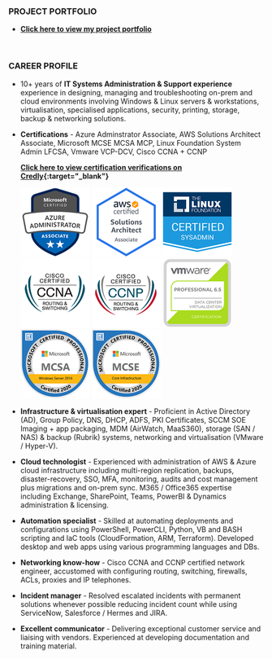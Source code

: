 
### PROJECT PORTFOLIO

- **[Click here to view my project portfolio](./projects)**

<br />

### CAREER PROFILE

- 10+ years of **IT Systems Administration & Support experience** experience in designing, managing and troubleshooting on-prem and cloud environments involving Windows & Linux servers & workstations, virtualisation, specialised applications, security, printing, storage, backup & networking solutions. 

- **Certifications** - Azure Adminstrator Associate, AWS Solutions Architect Associate, Microsoft MCSE MCSA MCP, Linux Foundation System Admin LFCSA, Vmware VCP-DCV, Cisco CCNA + CCNP 

     **[Click here to view certification verifications on Credly](https://www.credly.com/users/md-emdadul-haque/badges?sort=-state_updated_at){:target="_blank"}**

     ![](./assets/img/azure-administrator-associate-600x600.png)
     ![](./assets/img/AWS-SolArchitect-Associate-2020.png)
     ![](./assets/img/1_LFCS-600x600.png)
     ![](./assets/img/cisco_ccna_R_26S.png)
     ![](./assets/img/cisco_ccnp_R_26S.png)
     ![](./assets/img/vmware_Cert_P_DCV6.5.png)
     ![](./assets/img/MCSA-Windows_Server_2016.png)
     ![](./assets/img/MCSE-Core_Infrastructure.png)   

- **Infrastructure & virtualisation expert** - Proficient in Active Directory (AD), Group Policy, DNS, DHCP, ADFS, PKI Certificates, SCCM SOE Imaging + app packaging, MDM (AirWatch, MaaS360), storage (SAN / NAS) & backup (Rubrik) systems, networking and virtualisation (VMware / Hyper-V). 

- **Cloud technologist** - Experienced with administration of AWS & Azure cloud infrastructure including multi-region replication, backups, disaster-recovery, SSO, MFA, monitoring, audits and cost management plus migrations and on-prem sync.  M365 / Office365 expertise including Exchange, SharePoint, Teams, PowerBI & Dynamics administration & licensing.

- **Automation specialist** - Skilled at automating deployments and configurations using PowerShell, PowerCLI, Python, VB and BASH scripting and IaC tools (CloudFormation, ARM, Terraform). Developed desktop and web apps using various programming languages and DBs. 

- **Networking know-how** - Cisco CCNA and CCNP certified network engineer, accustomed with configuring routing, switching, firewalls, ACLs, proxies and IP telephones.

- **Incident manager** - Resolved escalated incidents with permanent solutions whenever possible reducing incident count while using ServiceNow, Salesforce / Hermes and JIRA.

- **Excellent communicator** - Delivering exceptional customer service and liaising with vendors. Experienced at developing documentation and training material. 

